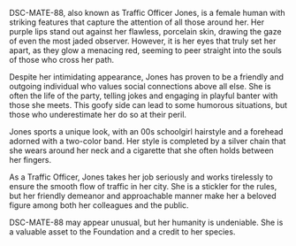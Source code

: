 DSC-MATE-88, also known as Traffic Officer Jones, is a female human with striking features that capture the attention of all those around her. Her purple lips stand out against her flawless, porcelain skin, drawing the gaze of even the most jaded observer. However, it is her eyes that truly set her apart, as they glow a menacing red, seeming to peer straight into the souls of those who cross her path.

Despite her intimidating appearance, Jones has proven to be a friendly and outgoing individual who values social connections above all else. She is often the life of the party, telling jokes and engaging in playful banter with those she meets. This goofy side can lead to some humorous situations, but those who underestimate her do so at their peril.

Jones sports a unique look, with an 00s schoolgirl hairstyle and a forehead adorned with a two-color band. Her style is completed by a silver chain that she wears around her neck and a cigarette that she often holds between her fingers.

As a Traffic Officer, Jones takes her job seriously and works tirelessly to ensure the smooth flow of traffic in her city. She is a stickler for the rules, but her friendly demeanor and approachable manner make her a beloved figure among both her colleagues and the public.

DSC-MATE-88 may appear unusual, but her humanity is undeniable. She is a valuable asset to the Foundation and a credit to her species.